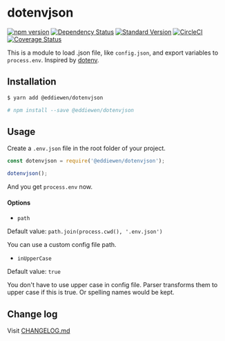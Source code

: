 # dotenvjson

[![npm version](https://badge.fury.io/js/%40eddiewen%2Fdotenvjson.svg)](https://badge.fury.io/js/%40eddiewen%2Fdotenvjson)
[![Dependency Status](https://david-dm.org/EddieWen-Taiwan/dotenvjson.svg)](https://david-dm.org/EddieWen-Taiwan/dotenvjson)
[![Standard Version](https://img.shields.io/badge/release-standard%20version-brightgreen.svg?style=flat-square)](https://github.com/conventional-changelog/standard-version)
[![CircleCI](https://circleci.com/gh/EddieWen-Taiwan/dotenvjson.svg?style=shield)](https://circleci.com/gh/EddieWen-Taiwan/dotenvjson)
[![Coverage Status](https://coveralls.io/repos/github/EddieWen-Taiwan/dotenvjson/badge.svg?branch=release)](https://coveralls.io/github/EddieWen-Taiwan/dotenvjson?branch=release)

This is a module to load .json file, like `config.json`, and export variables to `process.env`. Inspired by [dotenv](https://github.com/motdotla/dotenv).

## Installation

```bash
$ yarn add @eddiewen/dotenvjson

# npm install --save @eddiewen/dotenvjson
```

## Usage

Create a `.env.json` file in the root folder of your project.

```javascript
const dotenvjson = require('@eddiewen/dotenvjson');

dotenvjson();
```

And you get `process.env` now.

#### Options

- `path`

Default value: `path.join(process.cwd(), '.env.json')`

You can use a custom config file path.

- `inUpperCase`

Default value: `true`

You don't have to use upper case in config file. Parser transforms them to upper case if this is true. Or spelling names would be kept.

## Change log

Visit [CHANGELOG.md](https://github.com/EddieWen-Taiwan/dotenvjson/blob/master/CHANGELOG.md)
